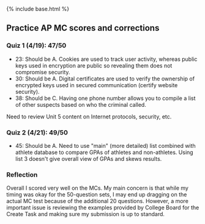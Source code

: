{% include base.html %}

## Practice AP MC scores and corrections
### Quiz 1 (4/19): 47/50
- 23: Should be A. Cookies are used to track user activity, whereas public keys used in encryption are public so revealing them does not compromise security.
- 30: Should be A. Digital certificates are used to verify the ownership of encrypted keys used in secured communication (certify website security).
- 38: Should be C. Having one phone number allows you to compile a list of other suspects based on who the criminal called.

Need to review Unit 5 content on Internet protocols, security, etc.

### Quiz 2 (4/21): 49/50
- 45: Should be A. Need to use "main" (more detailed) list combined with athlete database to compare GPAs of athletes and non-athletes. Using list 3 doesn't give overall view of GPAs and skews results.

### Reflection
Overall I scored very well on the MCs. My main concern is that while my timing was okay for the 50-question sets, I may end up dragging on the actual MC test because of the additional 20 questions. However, a more important issue is reviewing the examples provided by College Board for the Create Task and making sure my submission is up to standard.

